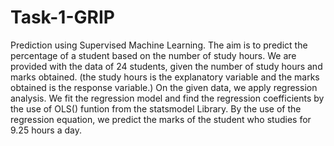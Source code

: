 # Task-1-GRIP
Prediction using Supervised Machine Learning.
The aim is to predict the percentage of a student based on the number of study hours. 
We are provided with the data of 24 students, given the number of study hours and marks obtained. (the study hours is the explanatory variable and the marks obtained is the response variable.)
On the given data, we apply regression analysis. We fit the regression model and find the regression coefficients by the use of OLS() funtion from the statsmodel Library.
By the use of the regression equation, we predict the marks of the student who studies for 9.25 hours a day. 
